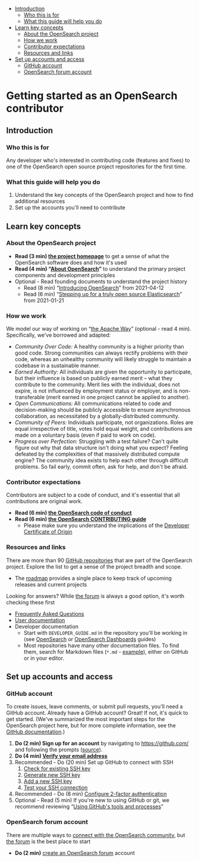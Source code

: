 - [Introduction](#introduction)
  - [Who this is for](#who-this-is-for)
  - [What this guide will help you do](#what-this-guide-will-help-you-do)
- [Learn key concepts](#learn-key-concepts)
  - [About the OpenSearch project](#about-the-opensearch-project)
  - [How we work](#how-we-work)
  - [Contributor expectations](#contributor-expectations)
  - [Resources and links](#resources-and-links)
- [Set up accounts and access](#set-up-accounts-and-access)
  - [GitHub account](#github-account)
  - [OpenSearch forum account](#opensearch-forum-account)

# Getting started as an OpenSearch contributor

## Introduction

### Who this is for

Any developer who's interested in contributing code (features and fixes) to one of the OpenSearch open source project repositories for the first time.

### What this guide will help you do

1. Understand the key concepts of the OpenSearch project and how to find additional resources
2. Set up the accounts you'll need to contribute

## Learn key concepts

### About the OpenSearch project

- **Read (3 min) [the project homepage](https://opensearch.org/)** to get a sense of what the OpenSearch software does and how it's used
- **Read (4 min) “[About OpenSearch](https://opensearch.org/about.html)”** to understand the primary project components and development principles
- Optional - Read founding documents to understand the project history
  - Read (8 min) “[Introducing OpenSearch](https://aws.amazon.com/blogs/opensource/introducing-opensearch/)” from 2021-04-12
  - Read (6 min) “[Stepping up for a truly open source Elasticsearch](https://aws.amazon.com/blogs/opensource/stepping-up-for-a-truly-open-source-elasticsearch/)” from 2021-01-21

### How we work

We model our way of working on “[the Apache Way](https://apache.org/theapacheway)” (optional - read 4 min). Specifically, we've borrowed and adapted:

- *Community Over Code:* A healthy community is a higher priority than good code. Strong communities can always rectify problems with their code, whereas an unhealthy community will likely struggle to maintain a codebase in a sustainable manner.
- *Earned Authority:* All individuals are given the opportunity to participate, but their influence is based on publicly earned merit – what they contribute to the community. Merit lies with the individual, does not expire, is not influenced by employment status or employer, and is non-transferable (merit earned in one project cannot be applied to another).
- *Open Communications:* All communications related to code and decision-making should be publicly accessible to ensure asynchronous collaboration, as necessitated by a globally-distributed community.
- *Community of Peers:* Individuals participate, not organizations. Roles are equal irrespective of title, votes hold equal weight, and contributions are made on a voluntary basis (even if paid to work on code).
- *Progress over Perfection:* Struggling with a test failure? Can't quite figure out why that data structure isn't doing what you expect? Feeling defeated by the complexities of that massively distributed compute engine? The community idea exists to help each other through difficult problems. So fail early, commit often, ask for help, and don't be afraid.

### Contributor expectations

Contributors are subject to a code of conduct, and it's essential that all contributions are original work.

- **Read (6 min) [the OpenSearch code of conduct](https://opensearch.org/codeofconduct.html)**
- **Read (6 min) [the OpenSearch CONTRIBUTING guide](https://github.com/opensearch-project/.github/blob/main/CONTRIBUTING.md)**
  - Please make sure you understand the implications of the [Developer Certificate of Origin](https://github.com/opensearch-project/.github/blob/main/CONTRIBUTING.md#developer-certificate-of-origin)

### Resources and links

There are more than 90 [GitHub repositories](https://github.com/orgs/opensearch-project/repositories?q=&type=public&language=&sort=) that are part of the OpenSearch project. Explore the list to get a sense of the project breadth and scope.

- The [roadmap](https://github.com/orgs/opensearch-project/projects/1) provides a single place to keep track of upcoming releases and current projects

Looking for answers? While [the forum](https://forum.opensearch.org/) is always a good option, it's worth checking these first

- [Frequently Asked Questions](https://opensearch.org/faq)
- [User documentation](https://opensearch.org/docs/latest/)
- Developer documentation
  - Start with `DEVELOPER_GUIDE.md` in the repository you'll be working in (see [OpenSearch](https://github.com/opensearch-project/OpenSearch/blob/main/DEVELOPER_GUIDE.md) or [OpenSearch Dashboards](https://github.com/opensearch-project/OpenSearch-Dashboards/blob/main/DEVELOPER_GUIDE.md) guides)
  - Most repositories have many other documentation files. To find them, search for Markdown files (`*.md` - [example](https://github.com/search?q=repo%3Aopensearch-project%2FOpenSearch-Dashboards+language%3AMarkdown&type=code&l=Markdown)), either on GitHub or in your editor.

## Set up accounts and access

### GitHub account

To create issues, leave comments, or submit pull requests, you'll need a GitHub account. Already have a GitHub account? Great! If not, it's quick to get started. (We've summarized the most important steps for the OpenSearch project here, but for more complete information, see the [GitHub documentation](https://docs.github.com/en/get-started/onboarding/getting-started-with-your-github-account).)

1. **Do (2 min) Sign up for an account** by navigating to https://github.com/ and following the prompts ([source](https://docs.github.com/en/get-started/onboarding/getting-started-with-your-github-account#1-creating-an-account)).
2. **Do (4 min) [Verify your email address](https://docs.github.com/en/get-started/signing-up-for-github/verifying-your-email-address)**
3. Recommended - Do (20 min) Set up GitHub to connect with SSH
    1. [Check for existing SSH key](https://docs.github.com/en/authentication/connecting-to-github-with-ssh/checking-for-existing-ssh-keys)
    2. [Generate new SSH key](https://docs.github.com/en/authentication/connecting-to-github-with-ssh/generating-a-new-ssh-key-and-adding-it-to-the-ssh-agent)
    3. [Add a new SSH key](https://docs.github.com/en/authentication/connecting-to-github-with-ssh/adding-a-new-ssh-key-to-your-github-account)
    4. [Test your SSH connection](https://docs.github.com/en/authentication/connecting-to-github-with-ssh/testing-your-ssh-connection)
4. Recommended - Do (8 min) [Configure 2-factor authentication](https://docs.github.com/en/authentication/securing-your-account-with-two-factor-authentication-2fa/configuring-two-factor-authentication)
5. Optional - Read (5 min) If you're new to using GitHub or git, we recommend reviewing “[Using GitHub's tools and processes](https://docs.github.com/en/get-started/onboarding/getting-started-with-your-github-account#part-2-using-githubs-tools-and-processes)”

### OpenSearch forum account

There are multiple ways to [connect with the OpenSearch community](https://opensearch.org/connect.html), but [the forum](https://forum.opensearch.org/) is the best place to start

- **Do (2 min)** [create an OpenSearch forum](https://forum.opensearch.org/) account 

